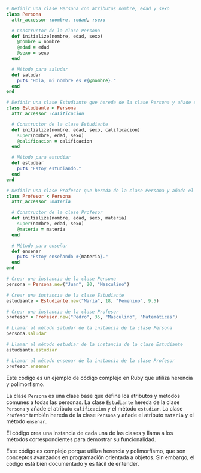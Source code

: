 ```ruby
# Definir una clase Persona con atributos nombre, edad y sexo
class Persona
  attr_accessor :nombre, :edad, :sexo

  # Constructor de la clase Persona
  def initialize(nombre, edad, sexo)
    @nombre = nombre
    @edad = edad
    @sexo = sexo
  end

  # Método para saludar
  def saludar
    puts "Hola, mi nombre es #{@nombre}."
  end
end

# Definir una clase Estudiante que hereda de la clase Persona y añade el atributo calificacion
class Estudiante < Persona
  attr_accessor :calificacion

  # Constructor de la clase Estudiante
  def initialize(nombre, edad, sexo, calificacion)
    super(nombre, edad, sexo)
    @calificacion = calificacion
  end

  # Método para estudiar
  def estudiar
    puts "Estoy estudiando."
  end
end

# Definir una clase Profesor que hereda de la clase Persona y añade el atributo materia
class Profesor < Persona
  attr_accessor :materia

  # Constructor de la clase Profesor
  def initialize(nombre, edad, sexo, materia)
    super(nombre, edad, sexo)
    @materia = materia
  end

  # Método para enseñar
  def ensenar
    puts "Estoy enseñando #{materia}."
  end
end

# Crear una instancia de la clase Persona
persona = Persona.new("Juan", 20, "Masculino")

# Crear una instancia de la clase Estudiante
estudiante = Estudiante.new("María", 18, "Femenino", 9.5)

# Crear una instancia de la clase Profesor
profesor = Profesor.new("Pedro", 35, "Masculino", "Matemáticas")

# Llamar al método saludar de la instancia de la clase Persona
persona.saludar

# Llamar al método estudiar de la instancia de la clase Estudiante
estudiante.estudiar

# Llamar al método ensenar de la instancia de la clase Profesor
profesor.ensenar
```

Este código es un ejemplo de código complejo en Ruby que utiliza herencia y polimorfismo.

La clase `Persona` es una clase base que define los atributos y métodos comunes a todas las personas. La clase `Estudiante` hereda de la clase `Persona` y añade el atributo `calificacion` y el método `estudiar`. La clase `Profesor` también hereda de la clase `Persona` y añade el atributo `materia` y el método `ensenar`.

El código crea una instancia de cada una de las clases y llama a los métodos correspondientes para demostrar su funcionalidad.

Este código es complejo porque utiliza herencia y polimorfismo, que son conceptos avanzados en programación orientada a objetos. Sin embargo, el código está bien documentado y es fácil de entender.